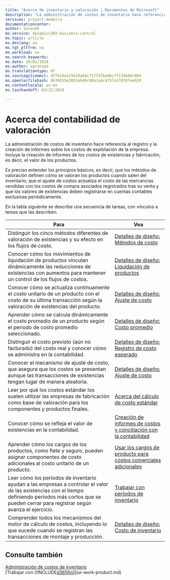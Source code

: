 ```yaml
---
title: "Acerca de inventario y valoración | Documentos de Microsoft"
description: "La administración de costos de inventario hace referencia al registro y la creación de informes sobre los costos de explotación de la empresa. Incluye la creación de informes de los costos de existencias y fabricación, es decir, el valor de los productos."
services: project-madeira
documentationcenter: 
author: SorenGP
ms.service: dynamics365-business-central
ms.topic: article
ms.devlang: na
ms.tgt_pltfrm: na
ms.workload: na
ms.search.keywords: 
ms.date: 10/01/2018
ms.author: sgroespe
ms.translationtype: HT
ms.sourcegitcommit: d7fb34e1c9428a64c71ff47be8bcff174649c00d
ms.openlocfilehash: 8b36555e2853eb46c49aca4c4737e27d39fee929
ms.contentlocale: es-mx
ms.lasthandoff: 03/22/2018

---
```

# <a name="about-inventory-costing"></a>Acerca del contabilidad de valoración
La administración de costos de inventario hace referencia al registro y la creación de informes sobre los costos de explotación de la empresa. Incluye la creación de informes de los costos de existencias y fabricación, es decir, el valor de los productos.  

 Es preciso entender los principios básicos, es decir, que los métodos de valoración definen cómo se valoran los productos cuando salen del inventario, que el ajuste de costos actualiza el costo de las mercancías vendidas con los costos de compra asociados registrados tras su venta y que los valores de existencias deben registrarse en cuentas contables exclusivas periódicamente.  

 En la tabla siguiente se describe una secuencia de tareas, con vínculos a temas que las describen.   

|**Para**|**Vea**|  
|------------|-------------|  
|Distinguir los cinco métodos diferentes de valoración de existencias y su efecto en los flujos de costo.|[Detalles de diseño: Métodos de costo](design-details-costing-methods.md)|  
|Conocer cómo los movimientos de liquidación de productos vinculan dinámicamente las reducciones de existencias con aumentos para mantener un control de los flujos de costos.|[Detalles de diseño: Liquidación de productos](design-details-item-application.md)|  
|Conocer cómo se actualiza continuamente el costo unitario de un producto con el costo de su última transacción según la valoración de existencias del producto.|[Detalles de diseño: Ajuste de costo](design-details-cost-adjustment.md)|  
|Aprender cómo se calcula dinámicamente el costo promedio de un producto según el periodo de costo promedio seleccionado.|[Detalles de diseño: Costo promedio](design-details-average-cost.md)|  
|Distinguir el costo previsto (aún no facturado) del costo real y conocer cómo se administra en la contabilidad.|[Detalles de diseño: Registro de costo esperado](design-details-expected-cost-posting.md)|  
|Conocer el mecanismo de ajuste de costo, que asegura que los costos se presentan aunque las transacciones de existencias tengan lugar de manera aleatoria.|[Detalles de diseño: Ajuste de costo](design-details-cost-adjustment.md)|  
|Leer por qué los costos estándar los suelen utilizar las empresas de fabricación como base de valoración para los componentes y productos finales.|[Acerca del cálculo de costo estándar](finance-about-calculating-standard-cost.md)|  
|Conocer cómo se refleja el valor de existencias en la contabilidad.|[Creación de informes de costos y conciliación con la contabilidad](finance-report-costs-and-reconcile-with-the-general-ledger.md)|  
|Aprender cómo los cargos de los productos, como flete y seguro, pueden asignar componentes de costo adicionales al costo unitario de un producto.|[Usar los cargos de producto para costos comerciales adicionales](payables-how-assign-item-charges.md)|  
|Leer cómo los periodos de inventario ayudan a las empresas a controlar el valor de las existencias con el tiempo definiendo periodos más cortos que se pueden cerrar para registrar según avanza el ejercicio.|[Trabajar con periodos de inventario](finance-how-to-work-with-inventory-periods.md)|  
|Comprender todos los mecanismos del motor de cálculo de costos, incluyendo lo que sucede cuando se registran las transacciones de montaje y producción.|[Detalles de diseño: Costo de inventario](design-details-inventory-costing.md)|

## <a name="see-also"></a>Consulte también
[Administración de costos de inventario](finance-manage-inventory-costs.md)    
[Trabajar con [!INCLUDE[d365fin](includes/d365fin_md.md)]](ui-work-product.md)

